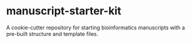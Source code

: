 # manuscript-starter-kit
 A cookie-cutter repository for starting bioinformatics manuscripts with a pre-built structure and template files.
